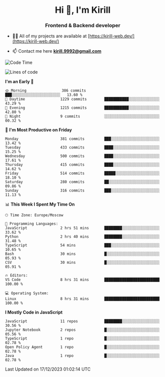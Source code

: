 <h1 align="center">Hi 👋, I'm Kirill</h1>
<h3 align="center">Frontend & Backend developer</h3>

- 👨‍💻 All of my projects are available at [https://kirill-web.dev/](https://kirill-web.dev/)

- 📫 Contact me here **kirill.9992@gmail.com**











<!--START_SECTION:waka-->
![Code Time](http://img.shields.io/badge/Code%20Time-1%2C594%20hrs%2046%20mins-blue)

![Lines of code](https://img.shields.io/badge/From%20Hello%20World%20I%27ve%20Written-4.5%20million%20lines%20of%20code-blue)

**I'm an Early 🐤** 

```text
🌞 Morning                386 commits         ███░░░░░░░░░░░░░░░░░░░░░░   13.60 % 
🌆 Daytime                1229 commits        ███████████░░░░░░░░░░░░░░   43.29 % 
🌃 Evening                1215 commits        ███████████░░░░░░░░░░░░░░   42.80 % 
🌙 Night                  9 commits           ░░░░░░░░░░░░░░░░░░░░░░░░░   00.32 % 
```
📅 **I'm Most Productive on Friday** 

```text
Monday                   381 commits         ███░░░░░░░░░░░░░░░░░░░░░░   13.42 % 
Tuesday                  433 commits         ████░░░░░░░░░░░░░░░░░░░░░   15.25 % 
Wednesday                500 commits         ████░░░░░░░░░░░░░░░░░░░░░   17.61 % 
Thursday                 415 commits         ████░░░░░░░░░░░░░░░░░░░░░   14.62 % 
Friday                   514 commits         █████░░░░░░░░░░░░░░░░░░░░   18.10 % 
Saturday                 280 commits         ██░░░░░░░░░░░░░░░░░░░░░░░   09.86 % 
Sunday                   316 commits         ███░░░░░░░░░░░░░░░░░░░░░░   11.13 % 
```


📊 **This Week I Spent My Time On** 

```text
🕑︎ Time Zone: Europe/Moscow

💬 Programming Languages: 
JavaScript               2 hrs 51 mins       ████████░░░░░░░░░░░░░░░░░   33.62 % 
Python                   2 hrs 40 mins       ████████░░░░░░░░░░░░░░░░░   31.48 % 
TypeScript               54 mins             ███░░░░░░░░░░░░░░░░░░░░░░   10.65 % 
Bash                     30 mins             █░░░░░░░░░░░░░░░░░░░░░░░░   05.93 % 
CSV                      30 mins             █░░░░░░░░░░░░░░░░░░░░░░░░   05.91 % 

🔥 Editors: 
VS Code                  8 hrs 31 mins       █████████████████████████   100.00 % 

💻 Operating System: 
Linux                    8 hrs 31 mins       █████████████████████████   100.00 % 
```

**I Mostly Code in JavaScript** 

```text
JavaScript               11 repos            ████████░░░░░░░░░░░░░░░░░   30.56 % 
Jupyter Notebook         2 repos             █░░░░░░░░░░░░░░░░░░░░░░░░   05.56 % 
TypeScript               1 repo              █░░░░░░░░░░░░░░░░░░░░░░░░   02.78 % 
Open Policy Agent        1 repo              █░░░░░░░░░░░░░░░░░░░░░░░░   02.78 % 
Java                     1 repo              █░░░░░░░░░░░░░░░░░░░░░░░░   02.78 % 
```




 Last Updated on 17/12/2023 01:02:14 UTC
<!--END_SECTION:waka-->
